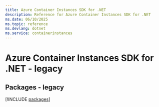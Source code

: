 ```yaml
---
title: Azure Container Instances SDK for .NET
description: Reference for Azure Container Instances SDK for .NET
ms.date: 06/10/2025
ms.topic: reference
ms.devlang: dotnet
ms.service: containerinstances
---
```

# Azure Container Instances SDK for .NET - legacy
## Packages - legacy
[!INCLUDE [packages](container-instances-index.md)]